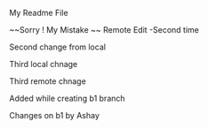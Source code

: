 My Readme File

~~Sorry ! My Mistake ~~
Remote Edit -Second time

Second change from local

Third local chnage

Third remote chnage

Added while creating b1 branch

Changes on b1 by Ashay

